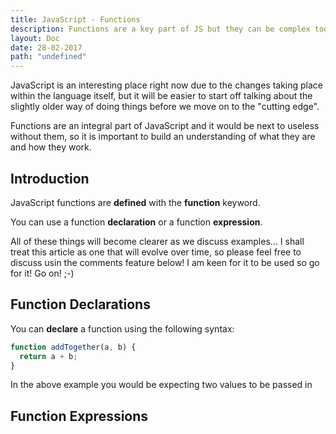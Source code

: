 ```yaml
---
title: JavaScript - Functions
description: Functions are a key part of JS but they can be complex too
layout: Doc
date: 28-02-2017
path: "undefined"
---
```


JavaScript is an interesting place right now due to the changes taking place within the 
language itself, but it will be easier to start off talking about the slightly older way of doing 
things before we move on to the "cutting edge".

Functions are an integral part of JavaScript and it would be next to useless without them, so it is important to build an 
understanding of what they are and how they work.

## Introduction

JavaScript functions are __defined__ with the __function__ keyword.

You can use a function __declaration__ or a function __expression__.

All of these things will become clearer as we discuss examples... I shall treat this article as one that will 
evolve over time, so please feel free to discuss usin the comments feature below! I am keen for it to be used so go for it! Go on! ;-)

## Function Declarations

You can __declare__ a function using the following syntax:

``` JavaScript
function addTogether(a, b) {
  return a + b;
}
```

In the above example you would be expecting two values to be passed in

## Function Expressions


